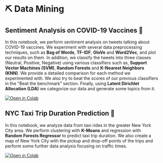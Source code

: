 # ⛏️ Data Mining 

## Sentiment Analysis on COVID-19 Vaccines 💉

In this notebook, we perform sentiment analysis on tweets talking about COVID-19 vaccines. We experiment with several data preprocessing techniques, such as **Bag of Words**, **TF-IDF**, **GloVe** and **Word2Vec**, and plot our results on them. In addition, we classify the tweets into three classes (Neutral, Positive, Negative) using various classifiers such as, **Support Vector Machines (SVM)**, **Random Forests** and **K-Nearest Neighbors (KNN)**. We provide a detailed comparison for each method we experimented with. We also try to beat the scores of our previous classifiers in the "Beat the benchmark” section. Finally, using **Latent Dirichlet Allocation (LDA)** we categorize our data and generate some topics from it. 

[![Open in Colab](https://colab.research.google.com/assets/colab-badge.svg)](https://colab.research.google.com/drive/11ZhZg9TyoFGp3pxKvzGpi0gYkh7wZsMT?usp=sharing)

## NYC Taxi Trip Duration Prediction 🚕

In this notebook, we analyze data from taxi rides in the greater New York City area. We perform clustering with **K-Means** and regression with **Random Forests Regressor** to predict taxi trip duration. We also create a map of New York City with the pickup and drop-off points of the trips and perform some further data analysis focusing on traffic times.

[![Open in Colab](https://colab.research.google.com/assets/colab-badge.svg)](https://colab.research.google.com/drive/1LF3m_psM8vAgzl_J1V6yr-inq2Xh5ki1?usp=sharing) 

